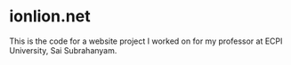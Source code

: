 # ionlion.net

This is the code for a website project I worked on for my professor at ECPI University, Sai Subrahanyam.
